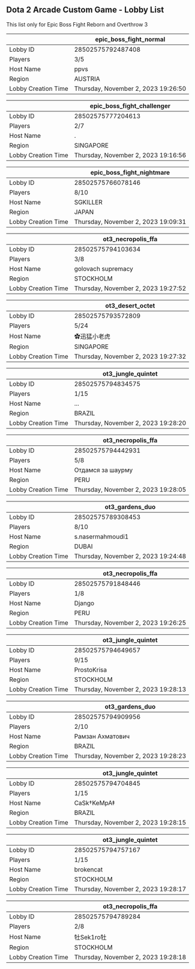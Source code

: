 ## Dota 2 Arcade Custom Game - Lobby List

This list only for Epic Boss Fight Reborn and Overthrow 3

|  | epic_boss_fight_normal |
| ------ | ------ |
| Lobby ID | 28502575792487408 |
| Players | 3/5 |
| Host Name | ppvs |
| Region | AUSTRIA |
| Lobby Creation Time | Thursday, November 2, 2023 19:26:50 |


|  | epic_boss_fight_challenger |
| ------ | ------ |
| Lobby ID | 28502575777204613 |
| Players | 2/7 |
| Host Name | . |
| Region | SINGAPORE |
| Lobby Creation Time | Thursday, November 2, 2023 19:16:56 |


|  | epic_boss_fight_nightmare |
| ------ | ------ |
| Lobby ID | 28502575766078146 |
| Players | 8/10 |
| Host Name | SGKILLER |
| Region | JAPAN |
| Lobby Creation Time | Thursday, November 2, 2023 19:09:31 |


|  | ot3_necropolis_ffa |
| ------ | ------ |
| Lobby ID | 28502575794103634 |
| Players | 3/8 |
| Host Name | golovach supremacy |
| Region | STOCKHOLM |
| Lobby Creation Time | Thursday, November 2, 2023 19:27:52 |


|  | ot3_desert_octet |
| ------ | ------ |
| Lobby ID | 28502575793572809 |
| Players | 5/24 |
| Host Name | ✿迅猛小老虎 |
| Region | SINGAPORE |
| Lobby Creation Time | Thursday, November 2, 2023 19:27:32 |


|  | ot3_jungle_quintet |
| ------ | ------ |
| Lobby ID | 28502575794834575 |
| Players | 1/15 |
| Host Name | ... |
| Region | BRAZIL |
| Lobby Creation Time | Thursday, November 2, 2023 19:28:20 |


|  | ot3_necropolis_ffa |
| ------ | ------ |
| Lobby ID | 28502575794442931 |
| Players | 5/8 |
| Host Name | Отдамся за шаурму |
| Region | PERU |
| Lobby Creation Time | Thursday, November 2, 2023 19:28:05 |


|  | ot3_gardens_duo |
| ------ | ------ |
| Lobby ID | 28502575789308453 |
| Players | 8/10 |
| Host Name | s.nasermahmoudi1 |
| Region | DUBAI |
| Lobby Creation Time | Thursday, November 2, 2023 19:24:48 |


|  | ot3_necropolis_ffa |
| ------ | ------ |
| Lobby ID | 28502575791848446 |
| Players | 1/8 |
| Host Name | Django |
| Region | PERU |
| Lobby Creation Time | Thursday, November 2, 2023 19:26:25 |


|  | ot3_jungle_quintet |
| ------ | ------ |
| Lobby ID | 28502575794649657 |
| Players | 9/15 |
| Host Name | ProstoKrisa |
| Region | STOCKHOLM |
| Lobby Creation Time | Thursday, November 2, 2023 19:28:13 |


|  | ot3_gardens_duo |
| ------ | ------ |
| Lobby ID | 28502575794909956 |
| Players | 2/10 |
| Host Name | Рамзан Ахматович |
| Region | BRAZIL |
| Lobby Creation Time | Thursday, November 2, 2023 19:28:23 |


|  | ot3_jungle_quintet |
| ------ | ------ |
| Lobby ID | 28502575794704845 |
| Players | 1/15 |
| Host Name | CaSk†KeMpA‡ |
| Region | BRAZIL |
| Lobby Creation Time | Thursday, November 2, 2023 19:28:15 |


|  | ot3_jungle_quintet |
| ------ | ------ |
| Lobby ID | 28502575794757167 |
| Players | 1/15 |
| Host Name | brokencat |
| Region | STOCKHOLM |
| Lobby Creation Time | Thursday, November 2, 2023 19:28:17 |


|  | ot3_necropolis_ffa |
| ------ | ------ |
| Lobby ID | 28502575794789284 |
| Players | 2/8 |
| Host Name | 牡Sek1ro牡 |
| Region | STOCKHOLM |
| Lobby Creation Time | Thursday, November 2, 2023 19:28:18 |


